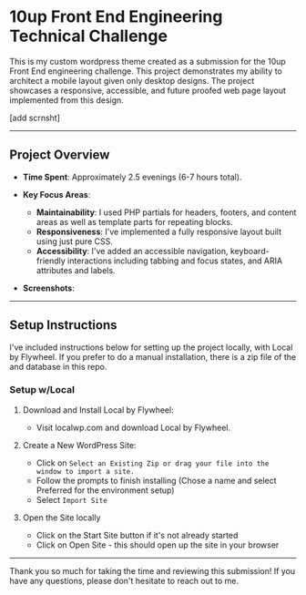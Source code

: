 # 10up Front End Engineering Technical Challenge

This is my custom wordpress theme created as a submission for the 10up Front End engineering challenge. This project demonstrates my ability to architect a mobile layout given only desktop designs.  The project showcases a responsive, accessible, and future proofed web page layout implemented from this design.

[add scrnsht]

---

## **Project Overview**

- **Time Spent**: Approximately 2.5 evenings (6-7 hours total).

- **Key Focus Areas**:
  - **Maintainability**: I used PHP partials for headers, footers, and content areas as well as template parts for repeating blocks.
  - **Responsiveness**: I've implemented a fully responsive layout built using just pure CSS.
  - **Accessibility**: I've added an accessible navigation, keyboard-friendly interactions including tabbing and focus states, and ARIA attributes and labels.

- **Screenshots**:


---

## **Setup Instructions**

I've included instructions below for setting up the project locally, with Local by Flywheel. If you prefer to do a manual installation, there is a zip file of the and database in this repo.

### **Setup w/Local** 

1. Download and Install Local by Flywheel:
   - Visit localwp.com and download Local by Flywheel.

2. Create a New WordPress Site:
   - Click on `Select an Existing Zip or drag your file into the window to import a site.`
   - Follow the prompts to finish installing (Chose a name and select Preferred for the environment setup)
   - Select `Import Site`

3. Open the Site locally
   - Click on the Start Site button if it's not already started
   - Click on Open Site - this should open up the site in your browser

---

Thank you so much for taking the time and reviewing this submission! If you have any questions, please don't hesitate to reach out to me.
